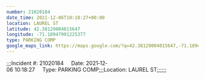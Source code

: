 ```yaml
---
number: 21020184
date_time: 2021-12-06T10:18:27+00:00
location: LAUREL ST
latitude: 42.38129004015647
longitude: -71.18947991225377
type: PARKING COMP
google_maps_link: https://maps.google.com/?q=42.38129004015647,-71.18947991225377
---
```


;;;Incident #: 21020184     Date: 2021‐12‐06 10:18:27     Type: PARKING COMP;;;Location: LAUREL ST;;;;;;

